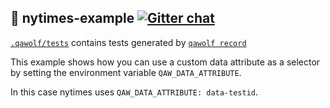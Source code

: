 ## 🐺 nytimes-example [![Gitter chat](https://badges.gitter.im/qawolf/gitter.png)](https://gitter.im/qawolf/community)

[`.qawolf/tests`](https://github.com/qawolf/nytimes-example/tree/master/.qawolf/tests) contains tests generated by [`qawolf record`](https://github.com/qawolf/qawolf)

This example shows how you can use a custom data attribute as a selector by setting the environment variable `QAW_DATA_ATTRIBUTE`.

In this case nytimes uses `QAW_DATA_ATTRIBUTE: data-testid`.
